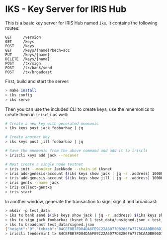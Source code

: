 # IKS - Key Server for IRIS Hub

This is a basic key server for IRIS Hub named `iks`. It contains the following routes:

```
GET     /version
GET     /keys
POST    /keys
GET     /keys/{name}?bech=acc
PUT     /keys/{name}
DELETE  /keys/{name}
POST    /tx/sign
POST    /tx/bank/send
POST    /tx/broadcast
```

First, build and start the server:

```bash
> make install
> iks config
> iks serve
```

Then you can use the included CLI to create keys, use the mnemonics to create them in `iriscli` as well:

```bash
# Create a new key with generated mnemonic
> iks keys post jack foobarbaz | jq

# Create another key
> iks keys post jill foobarbaz | jq

# Save the mnemonic from the above command and add it to iriscli
> iriscli keys add jack --recover

# Next create a single node testnet
> iris init --moniker JackNode --chain-id iksnet
> iris add-genesis-account $(iks keys show jack | jq -r .address) 10000000000iris
> iris add-genesis-account $(iks keys show jill | jq -r .address) 100000000iris
> iris gentx --name jack
> iris collect-gentxs
> iris start
```

In another window, generate the transaction to sign, sign it and broadcast:
```bash
> mkdir -p test_data
> iks tx bank send $(iks keys show jack | jq -r .address) $(iks keys show jill | jq -r .address) 10000.58iris iksnet "jack to jill" 0.3iris > test_data/unsigned.json
> iks tx sign jack foobarbaz iksnet 0 1 test_data/unsigned.json > test_data/signed.json
> iks tx broadcast test_data/signed.json
{"height":"0","txhash":"84CEF8B7FD04DA6FE9C22A6077D8286FA7775CAA0BB06D1D875AE9527A3D15CB"}
> iriscli tendermint tx 84CEF8B7FD04DA6FE9C22A6077D8286FA7775CAA0BB06D1D875AE9527A3D15CB --trust-node
```
